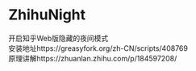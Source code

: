 # ZhihuNight
开启知乎Web版隐藏的夜间模式  
安装地址https://greasyfork.org/zh-CN/scripts/408769  
原理讲解https://zhuanlan.zhihu.com/p/184597208/  
